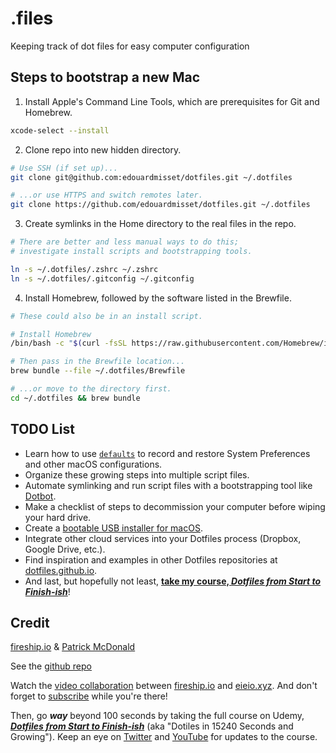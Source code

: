 # .files

Keeping track of dot files for easy computer configuration

## Steps to bootstrap a new Mac

1. Install Apple's Command Line Tools, which are prerequisites for Git and Homebrew.

```zsh
xcode-select --install
```

2. Clone repo into new hidden directory.

```zsh
# Use SSH (if set up)...
git clone git@github.com:edouardmisset/dotfiles.git ~/.dotfiles

# ...or use HTTPS and switch remotes later.
git clone https://github.com/edouardmisset/dotfiles.git ~/.dotfiles
```

3. Create symlinks in the Home directory to the real files in the repo.

```zsh
# There are better and less manual ways to do this;
# investigate install scripts and bootstrapping tools.

ln -s ~/.dotfiles/.zshrc ~/.zshrc
ln -s ~/.dotfiles/.gitconfig ~/.gitconfig
```

4. Install Homebrew, followed by the software listed in the Brewfile.

```zsh
# These could also be in an install script.

# Install Homebrew
/bin/bash -c "$(curl -fsSL https://raw.githubusercontent.com/Homebrew/install/HEAD/install.sh)"

# Then pass in the Brewfile location...
brew bundle --file ~/.dotfiles/Brewfile

# ...or move to the directory first.
cd ~/.dotfiles && brew bundle
```

## TODO List

- Learn how to use [`defaults`](https://macos-defaults.com/#%F0%9F%99%8B-what-s-a-defaults-command) to record and restore System Preferences and other macOS configurations.
- Organize these growing steps into multiple script files.
- Automate symlinking and run script files with a bootstrapping tool like [Dotbot](https://github.com/anishathalye/dotbot).
- Make a checklist of steps to decommission your computer before wiping your hard drive.
- Create a [bootable USB installer for macOS](https://support.apple.com/en-us/HT201372).
- Integrate other cloud services into your Dotfiles process (Dropbox, Google Drive, etc.).
- Find inspiration and examples in other Dotfiles repositories at [dotfiles.github.io](https://dotfiles.github.io/).
- And last, but hopefully not least, [**take my course, _Dotfiles from Start to Finish-ish_**](https://www.udemy.com/course/dotfiles-from-start-to-finish-ish/?referralCode=445BE0B541C48FE85276 'Learn Dotfiles from Start to Finish-ish on Udemy')!

## Credit

[fireship.io](https://fireship.io/ 'Build and ship 🔥 your app ⚡ faster') & [Patrick McDonald](https://github.com/eieioxyz)

See the [github repo](https://github.com/eieioxyz/Beyond-Dotfiles-in-100-Seconds)

Watch the [video collaboration](https://youtu.be/r_MpUP6aKiQ 'Dotfiles in 100
Seconds on YouTube') between [fireship.io](https://fireship.io/ 'Build and ship
🔥 your app ⚡ faster') and [eieio.xyz](http://dotfiles.eieio.xyz 'Dotfiles from
Start to Finish-ish'). And don't forget to
[subscribe](https://fireship.page.link/youtube 'Fireship YouTube Channel') while
you're there!

Then, go **_way_** beyond 100 seconds by taking the full course on Udemy, [**_Dotfiles from Start to Finish-ish_**](https://www.udemy.com/course/dotfiles-from-start-to-finish-ish/?referralCode=445BE0B541C48FE85276 'Learn Dotfiles from Start to Finish-ish on Udemy') (aka "Dotiles in 15240 Seconds and Growing"). Keep an eye on [Twitter](https://twitter.com/EIEIOxyz '@EIEIOxyz') and [YouTube](https://www.youtube.com/channel/UCcZZOzRKMbql7IEL0midfgQ 'EIEIO YouTube Channel') for updates to the course.
